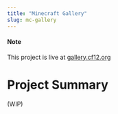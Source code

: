 ```yaml
---
title: "Minecraft Gallery"
slug: mc-gallery
---
```

#### Note
This project is live at [gallery.cf12.org](https://gallery.cf12.org/)

# Project Summary
(WIP)